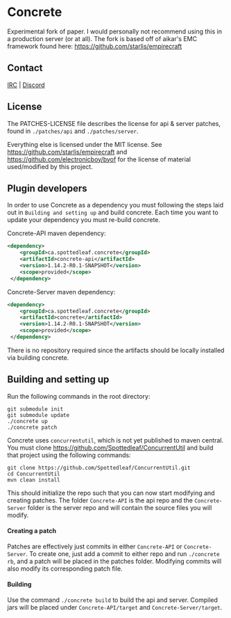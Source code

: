 Concrete
==

Experimental fork of paper. I would personally not recommend using this in a
production server (or at all). The fork is based off of aikar's EMC framework found here:
https://github.com/starlis/empirecraft

## Contact
[IRC](http://irc.spi.gt/iris/?channels=concrete) | [Discord](https://discord.gg/CgDPu27)

## License
The PATCHES-LICENSE file describes the license for api & server patches, 
found in `./patches/api` and `./patches/server`.

Everything else is licensed under the MIT license. 
See https://github.com/starlis/empirecraft and https://github.com/electronicboy/byof 
for the license of material used/modified by this project.

## Plugin developers
In order to use Concrete as a dependency you must following the steps laid out
in `Building and setting up` and build concrete. Each time you want to update
your dependency you must re-build concrete.

Concrete-API maven dependency:
```xml
<dependency>
    <groupId>ca.spottedleaf.concrete</groupId>
    <artifactId>concrete-api</artifactId>
    <version>1.14.2-R0.1-SNAPSHOT</version>
    <scope>provided</scope>
 </dependency>
 ```
 
 Concrete-Server maven dependency:
 ```xml
 <dependency>
     <groupId>ca.spottedleaf.concrete</groupId>
     <artifactId>concrete</artifactId>
     <version>1.14.2-R0.1-SNAPSHOT</version>
     <scope>provided</scope>
  </dependency>
  ```

There is no repository required since the artifacts should be locally installed
via building concrete.

## Building and setting up
Run the following commands in the root directory:

```
git submodule init
git submodule update
./concrete up
./concrete patch
```

Concrete uses `concurrentutil`, which is not yet published to maven
central. You must clone https://github.com/Spottedleaf/ConcurrentUtil
and build that project using the following commands:

```
git clone https://github.com/Spottedleaf/ConcurrentUtil.git
cd ConcurrentUtil
mvn clean install
```

This should initialize the repo such that you can now start modifying and creating 
patches. The folder `Concrete-API` is the api repo and the `Concrete-Server` folder
is the server repo and will contain the source files you will modify.

#### Creating a patch
Patches are effectively just commits in either `Concrete-API` or `Concrete-Server`. 
To create one, just add a commit to either repo and run `./concrete rb`, and a 
patch will be placed in the patches folder. Modifying commits will also modify its 
corresponding patch file.


#### Building

Use the command `./concrete build` to build the api and server. Compiled jars
will be placed under `Concrete-API/target` and `Concrete-Server/target`.

